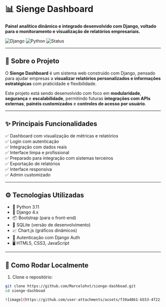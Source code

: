 # 📊 Sienge Dashboard

**Painel analítico dinâmico e integrado desenvolvido com Django, voltado para o monitoramento e visualização de relatórios empresariais.**

![Django](https://img.shields.io/badge/Django-4.x-green?style=flat-square&logo=django)
![Python](https://img.shields.io/badge/Python-3.11-blue?style=flat-square&logo=python)
![Status](https://img.shields.io/badge/status-em%20desenvolvimento-yellow?style=flat-square)

---

## 🧠 Sobre o Projeto

O **Sienge Dashboard** é um sistema web construído com Django, pensado para ajudar empresas a **visualizar relatórios personalizados e informações estratégicas** com praticidade e flexibilidade.  

Este projeto está sendo desenvolvido com foco em **modularidade**, **segurança** e **escalabilidade**, permitindo futuras **integrações com APIs externas**, **painéis customizados** e **controles de acesso por usuário**.

---

## ✨ Principais Funcionalidades

✅ Dashboard com visualização de métricas e relatórios  
✅ Login com autenticação  
✅ Integração com dados reais  
✅ Interface limpa e profissional  
✅ Preparado para integração com sistemas terceiros  
✅ Exportação de relatórios  
✅ Interface responsiva  
✅ Admin customizado

---

## ⚙️ Tecnologias Utilizadas

- 🐍 Python 3.11  
- 🌱 Django 4.x  
- 📦 Bootstrap (para o front-end)  
- 🧰 SQLite (versão de desenvolvimento)  
- 📈 Chart.js (gráficos dinâmicos)  
- 🔐 Autenticação com Django Auth  
- 🖥️ HTML5, CSS3, JavaScript

---

## 🚀 Como Rodar Localmente

1. Clone o repositório:

```bash
git clone https://github.com/Marcelohxt/sienge-dashboad.git
cd sienge-dashboad

![image](https://github.com/user-attachments/assets/f39a4861-b553-4f22-9bf2-0814c6dbe2e6)




